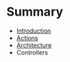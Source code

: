 # Summary

* [Introduction](README.md)
* [Actions](actions.md)
* [Architecture](architecture.md)
* Controllers

